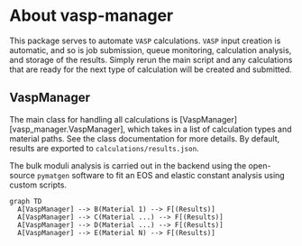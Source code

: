 # About vasp-manager

This package serves to automate `VASP` calculations. `VASP` input creation is
automatic, and so is job submission, queue monitoring, calculation analysis, and
storage of the results. Simply rerun the main script and any calculations that
are ready for the next type of calculation will be created and submitted.

## VaspManager

The main class for handling all calculations is [VaspManager][vasp_manager.VaspManager],
which takes in a list of calculation types and material paths. See the class
documentation for more details. By default, results are exported to
`calculations/results.json`.

The bulk moduli analysis is carried out in the backend using the open-source
`pymatgen` software to fit an EOS and elastic constant analysis using custom
scripts.

```mermaid
graph TD
  A[VaspManager] --> B(Material 1) --> F[(Results)]
  A[VaspManager] --> C(Material ...) --> F[(Results)]
  A[VaspManager] --> D(Material ...) --> F[(Results)]
  A[VaspManager] --> E(Material N) --> F[(Results)]
```
